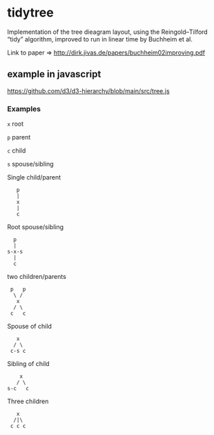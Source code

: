 # tidytree

Implementation of the tree dieagram layout, using the Reingold–Tilford “tidy” algorithm, improved to run in linear time by Buchheim et al.

Link to paper => http://dirk.jivas.de/papers/buchheim02improving.pdf

## example in javascript

https://github.com/d3/d3-hierarchy/blob/main/src/tree.js

### Examples

`x` root

`p` parent

`c` child

`s` spouse/sibling

Single child/parent

```
   p
   |
   x
   |
   c
```

Root spouse/sibling

```
  p
  |
s-x-s
  |
  c
```

two children/parents

```
 p   p
  \ /
   x
  / \
 c   c
```

Spouse of child

```
   x
  / \
 c-s c
```

Sibling of child

```
    x
   / \
s-c   c
```

Three children

```
   x
  /|\
 c c c
```
